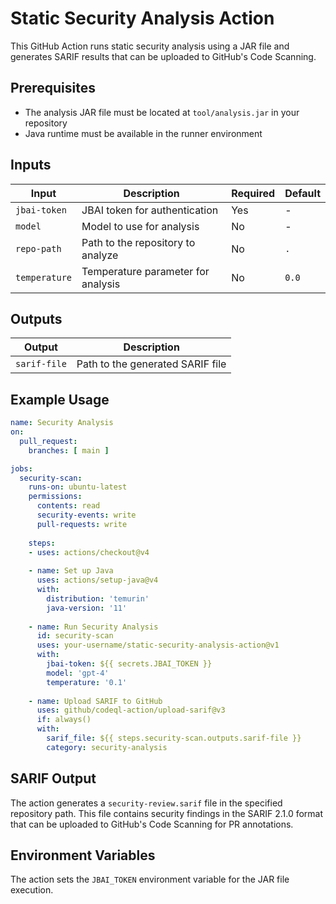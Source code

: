 # Static Security Analysis Action

This GitHub Action runs static security analysis using a JAR file and generates SARIF results that can be uploaded to GitHub's Code Scanning.

## Prerequisites

- The analysis JAR file must be located at `tool/analysis.jar` in your repository
- Java runtime must be available in the runner environment

## Inputs

| Input | Description | Required | Default |
|-------|-------------|----------|---------|
| `jbai-token` | JBAI token for authentication | Yes | - |
| `model` | Model to use for analysis | No | - |
| `repo-path` | Path to the repository to analyze | No | `.` |
| `temperature` | Temperature parameter for analysis | No | `0.0` |

## Outputs

| Output | Description |
|--------|-------------|
| `sarif-file` | Path to the generated SARIF file |

## Example Usage

```yaml
name: Security Analysis
on:
  pull_request:
    branches: [ main ]

jobs:
  security-scan:
    runs-on: ubuntu-latest
    permissions:
      contents: read
      security-events: write
      pull-requests: write
    
    steps:
    - uses: actions/checkout@v4
    
    - name: Set up Java
      uses: actions/setup-java@v4
      with:
        distribution: 'temurin'
        java-version: '11'
    
    - name: Run Security Analysis
      id: security-scan
      uses: your-username/static-security-analysis-action@v1
      with:
        jbai-token: ${{ secrets.JBAI_TOKEN }}
        model: 'gpt-4'
        temperature: '0.1'
    
    - name: Upload SARIF to GitHub
      uses: github/codeql-action/upload-sarif@v3
      if: always()
      with:
        sarif_file: ${{ steps.security-scan.outputs.sarif-file }}
        category: security-analysis
```

## SARIF Output

The action generates a `security-review.sarif` file in the specified repository path. This file contains security findings in the SARIF 2.1.0 format that can be uploaded to GitHub's Code Scanning for PR annotations.

## Environment Variables

The action sets the `JBAI_TOKEN` environment variable for the JAR file execution.